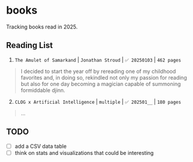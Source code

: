 # books
Tracking books read in 2025.

## Reading List
1. `The Amulet of Samarkand` | `Jonathan Stroud` | `✅ 20250103` | `462 pages`

> I decided to start the year off by rereading one of my childhood favorites and, in doing so, rekindled not only my passion for reading but also for one day becoming a magician capable of summoning formiddable djinn.

2. `CLOG x Artificial Intelligence` | `multiple` | `✅ 202501__` | `180 pages`

> ...

## TODO
- [ ] add a CSV data table
- [ ] think on stats and visualizations that could be interesting
